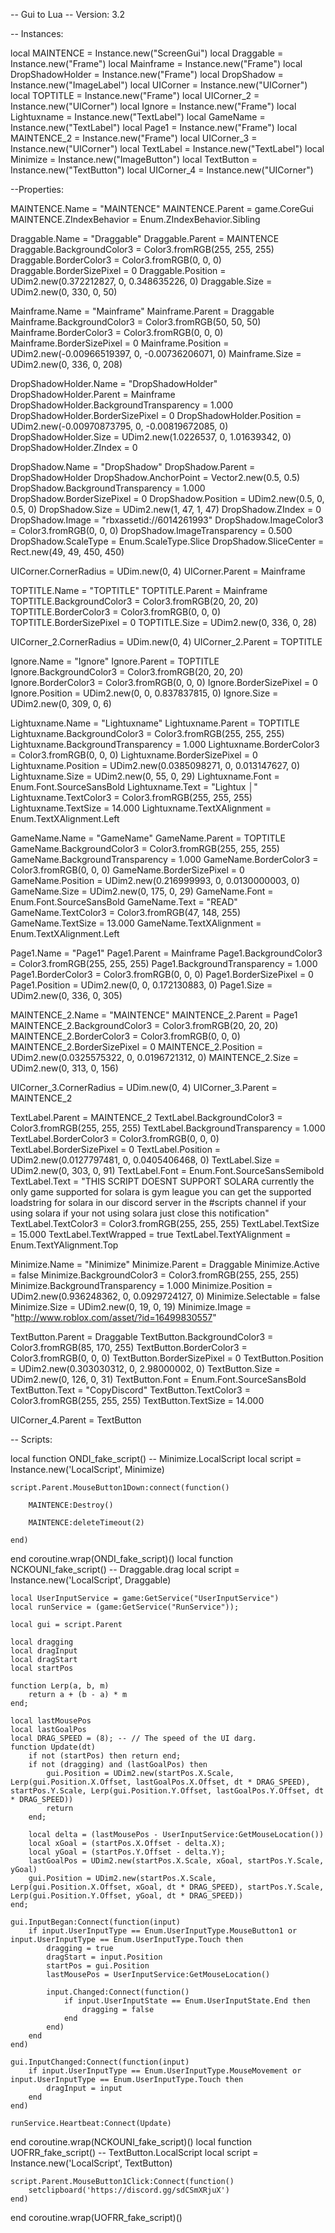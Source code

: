 -- Gui to Lua
-- Version: 3.2

-- Instances:

local MAINTENCE = Instance.new("ScreenGui")
local Draggable = Instance.new("Frame")
local Mainframe = Instance.new("Frame")
local DropShadowHolder = Instance.new("Frame")
local DropShadow = Instance.new("ImageLabel")
local UICorner = Instance.new("UICorner")
local TOPTITLE = Instance.new("Frame")
local UICorner_2 = Instance.new("UICorner")
local Ignore = Instance.new("Frame")
local Lightuxname = Instance.new("TextLabel")
local GameName = Instance.new("TextLabel")
local Page1 = Instance.new("Frame")
local MAINTENCE_2 = Instance.new("Frame")
local UICorner_3 = Instance.new("UICorner")
local TextLabel = Instance.new("TextLabel")
local Minimize = Instance.new("ImageButton")
local TextButton = Instance.new("TextButton")
local UICorner_4 = Instance.new("UICorner")

--Properties:

MAINTENCE.Name = "MAINTENCE"
MAINTENCE.Parent = game.CoreGui
MAINTENCE.ZIndexBehavior = Enum.ZIndexBehavior.Sibling

Draggable.Name = "Draggable"
Draggable.Parent = MAINTENCE
Draggable.BackgroundColor3 = Color3.fromRGB(255, 255, 255)
Draggable.BorderColor3 = Color3.fromRGB(0, 0, 0)
Draggable.BorderSizePixel = 0
Draggable.Position = UDim2.new(0.372212827, 0, 0.348635226, 0)
Draggable.Size = UDim2.new(0, 330, 0, 50)

Mainframe.Name = "Mainframe"
Mainframe.Parent = Draggable
Mainframe.BackgroundColor3 = Color3.fromRGB(50, 50, 50)
Mainframe.BorderColor3 = Color3.fromRGB(0, 0, 0)
Mainframe.BorderSizePixel = 0
Mainframe.Position = UDim2.new(-0.00966519397, 0, -0.00736206071, 0)
Mainframe.Size = UDim2.new(0, 336, 0, 208)

DropShadowHolder.Name = "DropShadowHolder"
DropShadowHolder.Parent = Mainframe
DropShadowHolder.BackgroundTransparency = 1.000
DropShadowHolder.BorderSizePixel = 0
DropShadowHolder.Position = UDim2.new(-0.00970873795, 0, -0.00819672085, 0)
DropShadowHolder.Size = UDim2.new(1.0226537, 0, 1.01639342, 0)
DropShadowHolder.ZIndex = 0

DropShadow.Name = "DropShadow"
DropShadow.Parent = DropShadowHolder
DropShadow.AnchorPoint = Vector2.new(0.5, 0.5)
DropShadow.BackgroundTransparency = 1.000
DropShadow.BorderSizePixel = 0
DropShadow.Position = UDim2.new(0.5, 0, 0.5, 0)
DropShadow.Size = UDim2.new(1, 47, 1, 47)
DropShadow.ZIndex = 0
DropShadow.Image = "rbxassetid://6014261993"
DropShadow.ImageColor3 = Color3.fromRGB(0, 0, 0)
DropShadow.ImageTransparency = 0.500
DropShadow.ScaleType = Enum.ScaleType.Slice
DropShadow.SliceCenter = Rect.new(49, 49, 450, 450)

UICorner.CornerRadius = UDim.new(0, 4)
UICorner.Parent = Mainframe

TOPTITLE.Name = "TOPTITLE"
TOPTITLE.Parent = Mainframe
TOPTITLE.BackgroundColor3 = Color3.fromRGB(20, 20, 20)
TOPTITLE.BorderColor3 = Color3.fromRGB(0, 0, 0)
TOPTITLE.BorderSizePixel = 0
TOPTITLE.Size = UDim2.new(0, 336, 0, 28)

UICorner_2.CornerRadius = UDim.new(0, 4)
UICorner_2.Parent = TOPTITLE

Ignore.Name = "Ignore"
Ignore.Parent = TOPTITLE
Ignore.BackgroundColor3 = Color3.fromRGB(20, 20, 20)
Ignore.BorderColor3 = Color3.fromRGB(0, 0, 0)
Ignore.BorderSizePixel = 0
Ignore.Position = UDim2.new(0, 0, 0.837837815, 0)
Ignore.Size = UDim2.new(0, 309, 0, 6)

Lightuxname.Name = "Lightuxname"
Lightuxname.Parent = TOPTITLE
Lightuxname.BackgroundColor3 = Color3.fromRGB(255, 255, 255)
Lightuxname.BackgroundTransparency = 1.000
Lightuxname.BorderColor3 = Color3.fromRGB(0, 0, 0)
Lightuxname.BorderSizePixel = 0
Lightuxname.Position = UDim2.new(0.0385098271, 0, 0.013147627, 0)
Lightuxname.Size = UDim2.new(0, 55, 0, 29)
Lightuxname.Font = Enum.Font.SourceSansBold
Lightuxname.Text = "Lightux │"
Lightuxname.TextColor3 = Color3.fromRGB(255, 255, 255)
Lightuxname.TextSize = 14.000
Lightuxname.TextXAlignment = Enum.TextXAlignment.Left

GameName.Name = "GameName"
GameName.Parent = TOPTITLE
GameName.BackgroundColor3 = Color3.fromRGB(255, 255, 255)
GameName.BackgroundTransparency = 1.000
GameName.BorderColor3 = Color3.fromRGB(0, 0, 0)
GameName.BorderSizePixel = 0
GameName.Position = UDim2.new(0.216999993, 0, 0.0130000003, 0)
GameName.Size = UDim2.new(0, 175, 0, 29)
GameName.Font = Enum.Font.SourceSansBold
GameName.Text = "READ"
GameName.TextColor3 = Color3.fromRGB(47, 148, 255)
GameName.TextSize = 13.000
GameName.TextXAlignment = Enum.TextXAlignment.Left

Page1.Name = "Page1"
Page1.Parent = Mainframe
Page1.BackgroundColor3 = Color3.fromRGB(255, 255, 255)
Page1.BackgroundTransparency = 1.000
Page1.BorderColor3 = Color3.fromRGB(0, 0, 0)
Page1.BorderSizePixel = 0
Page1.Position = UDim2.new(0, 0, 0.172130883, 0)
Page1.Size = UDim2.new(0, 336, 0, 305)

MAINTENCE_2.Name = "MAINTENCE"
MAINTENCE_2.Parent = Page1
MAINTENCE_2.BackgroundColor3 = Color3.fromRGB(20, 20, 20)
MAINTENCE_2.BorderColor3 = Color3.fromRGB(0, 0, 0)
MAINTENCE_2.BorderSizePixel = 0
MAINTENCE_2.Position = UDim2.new(0.0325575322, 0, 0.0196721312, 0)
MAINTENCE_2.Size = UDim2.new(0, 313, 0, 156)

UICorner_3.CornerRadius = UDim.new(0, 4)
UICorner_3.Parent = MAINTENCE_2

TextLabel.Parent = MAINTENCE_2
TextLabel.BackgroundColor3 = Color3.fromRGB(255, 255, 255)
TextLabel.BackgroundTransparency = 1.000
TextLabel.BorderColor3 = Color3.fromRGB(0, 0, 0)
TextLabel.BorderSizePixel = 0
TextLabel.Position = UDim2.new(0.0127797481, 0, 0.0405406468, 0)
TextLabel.Size = UDim2.new(0, 303, 0, 91)
TextLabel.Font = Enum.Font.SourceSansSemibold
TextLabel.Text = "THIS SCRIPT DOESNT SUPPORT SOLARA currently the only game supported for solara is gym league you can get the supported loadstring for solara in our discord server in the #scripts channel if your using solara if your not using solara just close this notification"
TextLabel.TextColor3 = Color3.fromRGB(255, 255, 255)
TextLabel.TextSize = 15.000
TextLabel.TextWrapped = true
TextLabel.TextYAlignment = Enum.TextYAlignment.Top

Minimize.Name = "Minimize"
Minimize.Parent = Draggable
Minimize.Active = false
Minimize.BackgroundColor3 = Color3.fromRGB(255, 255, 255)
Minimize.BackgroundTransparency = 1.000
Minimize.Position = UDim2.new(0.936248362, 0, 0.0929724127, 0)
Minimize.Selectable = false
Minimize.Size = UDim2.new(0, 19, 0, 19)
Minimize.Image = "http://www.roblox.com/asset/?id=16499830557"

TextButton.Parent = Draggable
TextButton.BackgroundColor3 = Color3.fromRGB(85, 170, 255)
TextButton.BorderColor3 = Color3.fromRGB(0, 0, 0)
TextButton.BorderSizePixel = 0
TextButton.Position = UDim2.new(0.303030312, 0, 2.98000002, 0)
TextButton.Size = UDim2.new(0, 126, 0, 31)
TextButton.Font = Enum.Font.SourceSansBold
TextButton.Text = "CopyDiscord"
TextButton.TextColor3 = Color3.fromRGB(255, 255, 255)
TextButton.TextSize = 14.000

UICorner_4.Parent = TextButton

-- Scripts:

local function ONDI_fake_script() -- Minimize.LocalScript 
	local script = Instance.new('LocalScript', Minimize)

	script.Parent.MouseButton1Down:connect(function()
	
		MAINTENCE:Destroy()
	
		MAINTENCE:deleteTimeout(2)
	
	end)
end
coroutine.wrap(ONDI_fake_script)()
local function NCKOUNI_fake_script() -- Draggable.drag 
	local script = Instance.new('LocalScript', Draggable)

	local UserInputService = game:GetService("UserInputService")
	local runService = (game:GetService("RunService"));
	
	local gui = script.Parent
	
	local dragging
	local dragInput
	local dragStart
	local startPos
	
	function Lerp(a, b, m)
		return a + (b - a) * m
	end;
	
	local lastMousePos
	local lastGoalPos
	local DRAG_SPEED = (8); -- // The speed of the UI darg.
	function Update(dt)
		if not (startPos) then return end;
		if not (dragging) and (lastGoalPos) then
			gui.Position = UDim2.new(startPos.X.Scale, Lerp(gui.Position.X.Offset, lastGoalPos.X.Offset, dt * DRAG_SPEED), startPos.Y.Scale, Lerp(gui.Position.Y.Offset, lastGoalPos.Y.Offset, dt * DRAG_SPEED))
			return 
		end;
	
		local delta = (lastMousePos - UserInputService:GetMouseLocation())
		local xGoal = (startPos.X.Offset - delta.X);
		local yGoal = (startPos.Y.Offset - delta.Y);
		lastGoalPos = UDim2.new(startPos.X.Scale, xGoal, startPos.Y.Scale, yGoal)
		gui.Position = UDim2.new(startPos.X.Scale, Lerp(gui.Position.X.Offset, xGoal, dt * DRAG_SPEED), startPos.Y.Scale, Lerp(gui.Position.Y.Offset, yGoal, dt * DRAG_SPEED))
	end;
	
	gui.InputBegan:Connect(function(input)
		if input.UserInputType == Enum.UserInputType.MouseButton1 or input.UserInputType == Enum.UserInputType.Touch then
			dragging = true
			dragStart = input.Position
			startPos = gui.Position
			lastMousePos = UserInputService:GetMouseLocation()
	
			input.Changed:Connect(function()
				if input.UserInputState == Enum.UserInputState.End then
					dragging = false
				end
			end)
		end
	end)
	
	gui.InputChanged:Connect(function(input)
		if input.UserInputType == Enum.UserInputType.MouseMovement or input.UserInputType == Enum.UserInputType.Touch then
			dragInput = input
		end
	end)
	
	runService.Heartbeat:Connect(Update)
end
coroutine.wrap(NCKOUNI_fake_script)()
local function UOFRR_fake_script() -- TextButton.LocalScript 
	local script = Instance.new('LocalScript', TextButton)

	script.Parent.MouseButton1Click:Connect(function()
		setclipboard('https://discord.gg/sdCSmXRjuX')
	end)
end
coroutine.wrap(UOFRR_fake_script)()
